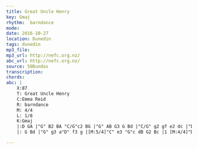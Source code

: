 ```yaml
---
title: Great Uncle Henry
key: Gmaj
rhythm:  barndance
mode:
date: 2016-10-27
location: Dunedin
tags: dunedin
mp3_file:
mp3_url: http://nefc.org.nz/
abc_url: http://nefc.org.nz/
source: 50Dundas
transcription:
chords: 
abc: |
    X:87
    T: Great Uncle Henry
    C:Emma Reid
    R: barndance
    M: 4/4
    L: 1/8
    K:Gmaj
    |:D GA |"G" B2 BA "C/G"c2 BG |"G" AB G3 G Bd |"C/G" g2 gf e2 dc |"D" d4z :|
    |: G Bd |"G" g3 a"D" f3 g |[M:5/4]"C" e3 "G"c dB G2 Bc |1 [M:4/4]"D" A2 AB c2 cB |[M:3/4]"G" B3 :|2[M:4/4]"D" A2 D3D cB |[M:3/4]"G" G3||

---
```

